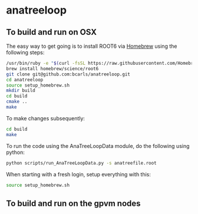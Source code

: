 # anatreeloop

## To build and run on OSX 

The easy way to get going is to install ROOT6 via [Homebrew](http://brew.sh/) using the following steps:

```bash
/usr/bin/ruby -e "$(curl -fsSL https://raw.githubusercontent.com/Homebrew/install/master/install)"
brew install homebrew/science/root6
git clone git@github.com:bcarls/anatreeloop.git
cd anatreeloop
source setup_homebrew.sh
mkdir build
cd build
cmake ..
make
```

To make changes subsequently:

```bash
cd build
make
```

To run the code using the AnaTreeLoopData module, do the following using python:

```bash
python scripts/run_AnaTreeLoopData.py -s anatreefile.root
```

When starting with a fresh login, setup everything with this:

```bash
source setup_homebrew.sh
```

## To build and run on the gpvm nodes







